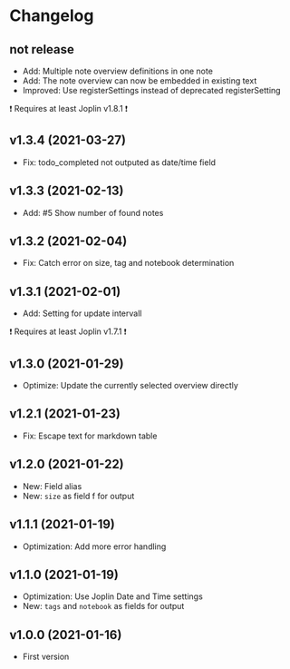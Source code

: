 # Changelog

## not release

- Add: Multiple note overview definitions in one note
- Add: The note overview can now be embedded in existing text
- Improved: Use registerSettings instead of deprecated registerSetting

❗ Requires at least Joplin v1.8.1 ❗

## v1.3.4 (2021-03-27)

- Fix: todo_completed not outputed as date/time field

## v1.3.3 (2021-02-13)

- Add: #5 Show number of found notes

## v1.3.2 (2021-02-04)

- Fix: Catch error on size, tag and notebook determination

## v1.3.1 (2021-02-01)

- Add: Setting for update intervall

❗ Requires at least Joplin v1.7.1 ❗

## v1.3.0 (2021-01-29)

- Optimize: Update the currently selected overview directly

## v1.2.1 (2021-01-23)

- Fix: Escape text for markdown table

## v1.2.0 (2021-01-22)

- New: Field alias
- New: `size` as field f for output

## v1.1.1 (2021-01-19)

- Optimization: Add more error handling

## v1.1.0 (2021-01-19)

- Optimization: Use Joplin Date and Time settings
- New: `tags` and `notebook` as fields for output

## v1.0.0 (2021-01-16)

- First version
